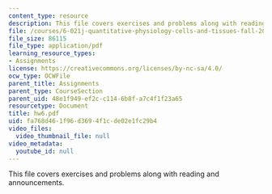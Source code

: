 ```yaml
---
content_type: resource
description: This file covers exercises and problems along with reading and announcements.
file: /courses/6-021j-quantitative-physiology-cells-and-tissues-fall-2004/fa768d461f96d3694f1cde02e1fc29b4_hw6.pdf
file_size: 86115
file_type: application/pdf
learning_resource_types:
- Assignments
license: https://creativecommons.org/licenses/by-nc-sa/4.0/
ocw_type: OCWFile
parent_title: Assignments
parent_type: CourseSection
parent_uid: 48e1f949-ef2c-c114-6b8f-a7c4f1f23a65
resourcetype: Document
title: hw6.pdf
uid: fa768d46-1f96-d369-4f1c-de02e1fc29b4
video_files:
  video_thumbnail_file: null
video_metadata:
  youtube_id: null
---
```

This file covers exercises and problems along with reading and announcements.